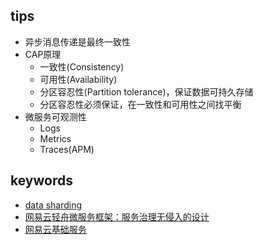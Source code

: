 


## tips
+ 异步消息传递是最终一致性
+ CAP原理
    - 一致性(Consistency)
    - 可用性(Availability)
    - 分区容忍性(Partition tolerance)，保证数据可持久存储
    - 分区容忍性必须保证，在一致性和可用性之间找平衡
+ 微服务可观测性
    - Logs
    - Metrics
    - Traces(APM)
## keywords

+ [data sharding](https://zhuanlan.zhihu.com/p/57185574)
+ [网易云轻舟微服务框架：服务治理无侵入的设计](https://zhuanlan.zhihu.com/p/58890970)
+ [网易云基础服务](https://zhuanlan.zhihu.com/c_1043560776723918848)